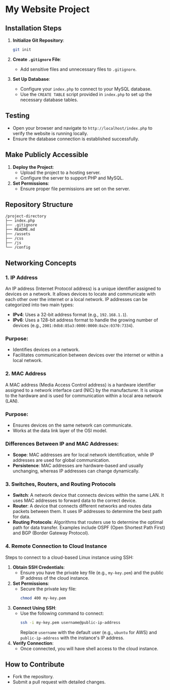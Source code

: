 # My Website Project

## Installation Steps
1. **Initialize Git Repository**:
   ```bash
   git init
   ```

2. **Create `.gitignore` File**:
   - Add sensitive files and unnecessary files to `.gitignore`.

3. **Set Up Database**:
   - Configure your `index.php` to connect to your MySQL database.
   - Use the `CREATE TABLE` script provided in `index.php` to set up the necessary database tables.

## Testing
- Open your browser and navigate to `http://localhost/index.php` to verify the website is running locally.
- Ensure the database connection is established successfully.

## Make Publicly Accessible
1. **Deploy the Project**:
   - Upload the project to a hosting server.
   - Configure the server to support PHP and MySQL.
2. **Set Permissions**:
   - Ensure proper file permissions are set on the server.

## Repository Structure
```
/project-directory
├── index.php
├── .gitignore
├── README.md
├── /assets
├── /css
├── /js
└── /config
```

## Networking Concepts

### 1. IP Address
An IP address (Internet Protocol address) is a unique identifier assigned to devices on a network. It allows devices to locate and communicate with each other over the internet or a local network. IP addresses can be categorized into two main types:
- **IPv4**: Uses a 32-bit address format (e.g., `192.168.1.1`).
- **IPv6**: Uses a 128-bit address format to handle the growing number of devices (e.g., `2001:0db8:85a3:0000:0000:8a2e:0370:7334`).

### Purpose:
- Identifies devices on a network.
- Facilitates communication between devices over the internet or within a local network.

### 2. MAC Address
A MAC address (Media Access Control address) is a hardware identifier assigned to a network interface card (NIC) by the manufacturer. It is unique to the hardware and is used for communication within a local area network (LAN).

### Purpose:
- Ensures devices on the same network can communicate.
- Works at the data link layer of the OSI model.

### Differences Between IP and MAC Addresses:
- **Scope**: MAC addresses are for local network identification, while IP addresses are used for global communication.
- **Persistence**: MAC addresses are hardware-based and usually unchanging, whereas IP addresses can change dynamically.

### 3. Switches, Routers, and Routing Protocols
- **Switch**: A network device that connects devices within the same LAN. It uses MAC addresses to forward data to the correct device.
- **Router**: A device that connects different networks and routes data packets between them. It uses IP addresses to determine the best path for data.
- **Routing Protocols**: Algorithms that routers use to determine the optimal path for data transfer. Examples include OSPF (Open Shortest Path First) and BGP (Border Gateway Protocol).

### 4. Remote Connection to Cloud Instance
Steps to connect to a cloud-based Linux instance using SSH:
1. **Obtain SSH Credentials**:
   - Ensure you have the private key file (e.g., `my-key.pem`) and the public IP address of the cloud instance.
2. **Set Permissions**:
   - Secure the private key file:
     ```bash
     chmod 400 my-key.pem
     ```
3. **Connect Using SSH**:
   - Use the following command to connect:
     ```bash
     ssh -i my-key.pem username@public-ip-address
     ```
     Replace `username` with the default user (e.g., `ubuntu` for AWS) and `public-ip-address` with the instance's IP address.
4. **Verify Connection**:
   - Once connected, you will have shell access to the cloud instance.

## How to Contribute
- Fork the repository.
- Submit a pull request with detailed changes.

